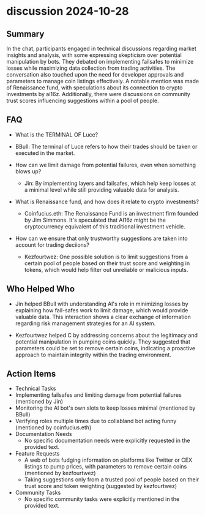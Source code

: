 # discussion 2024-10-28

## Summary
 In the chat, participants engaged in technical discussions regarding market insights and analysis, with some expressing skepticism over potential manipulation by bots. They debated on implementing failsafes to minimize losses while maximizing data collection from trading activities. The conversation also touched upon the need for developer approvals and parameters to manage coin listings effectively. A notable mention was made of Renaissance fund, with speculations about its connection to crypto investments by ai16z. Additionally, there were discussions on community trust scores influencing suggestions within a pool of people.

## FAQ
 - What is the TERMINAL OF Luce?
  - BBull: The terminal of Luce refers to how their trades should be taken or executed in the market.

- How can we limit damage from potential failures, even when something blows up?
  - Jin: By implementing layers and failsafes, which help keep losses at a minimal level while still providing valuable data for analysis.

- What is Renaissance fund, and how does it relate to crypto investments?
  - Coinfucius.eth: The Renaissance Fund is an investment firm founded by Jim Simmons. It's speculated that AI16z might be the cryptocurrency equivalent of this traditional investment vehicle.

- How can we ensure that only trustworthy suggestions are taken into account for trading deciions?
  - Kezfourtwez: One possible solution is to limit suggestions from a certain pool of people based on their trust score and weighting in tokens, which would help filter out unreliable or malicious inputs.

## Who Helped Who
 - Jin helped BBull with understanding AI's role in minimizing losses by explaining how fail-safes work to limit damage, which would provide valuable data. This interaction shows a clear exchange of information regarding risk management strategies for an AI system.

- Kezfourtwez helped C by addressing concerns about the legitimacy and potential manipulation in pumping coins quickly. They suggested that parameters could be set to remove certain coins, indicating a proactive approach to maintain integrity within the trading environment.

## Action Items
 - Technical Tasks
  - Implementing failsafes and limiting damage from potential failures (mentioned by Jin)
  - Monitoring the AI bot's own slots to keep losses minimal (mentioned by BBull)
  - Verifying roles multiple times due to collabland bot acting funny (mentioned by coinfucius.eth)
- Documentation Needs
  - No specific documentation needs were explicitly requested in the provided text.
- Feature Requests
  - A web of bots fudging information on platforms like Twitter or CEX listings to pump prices, with parameters to remove certain coins (mentioned by kezfourtwez)
  - Taking suggestions only from a trusted pool of people based on their trust score and token weighting (suggested by kezfourtwez)
- Community Tasks
  - No specific community tasks were explicitly mentioned in the provided text.

